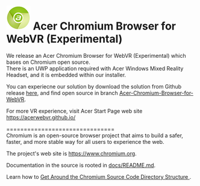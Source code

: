 # ![Logo](chrome/app/theme/chromium/AcerChromiumBrowser_logo_64.png) Acer Chromium Browser for WebVR (Experimental)

We release an Acer Chromium Browser for WebVR (Experimental) which bases on Chromium open source.  
There is an UWP application required with Acer Windows Mixed Reality Headset, and it is embedded within our installer.   

You can experiecne our solution by download the solution from Github release [here](https://github.com/acerwebvr/chromium/releases/download/Acer-Chromiun-Browser-v1.00.1001/AcerChromiumBrowserforWebVR_Experimental_v1.00.1001.zip), and find open source in branch [Acer-Chromium-Browser-for-WebVR](https://github.com/acerwebvr/chromium/tree/Acer-Chromium-Browser-for-WebVR).

For more VR experience, visit Acer Start Page web site https://acerwebvr.github.io/

===============================  
Chromium is an open-source browser project that aims to build a safer, faster,
and more stable way for all users to experience the web.

The project's web site is https://www.chromium.org.

Documentation in the source is rooted in [docs/README.md](docs/README.md).

Learn how to [Get Around the Chromium Source Code Directory Structure
](https://www.chromium.org/developers/how-tos/getting-around-the-chrome-source-code).
